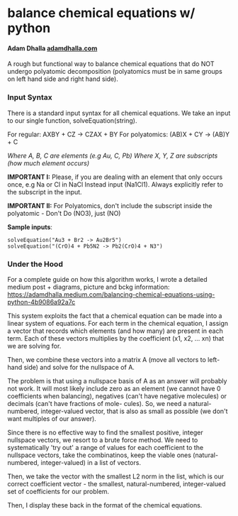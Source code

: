 # balance chemical equations w/ python
#### Adam Dhalla [adamdhalla.com](https://adamdhalla.com/)

A rough but functional way to balance chemical equations that do NOT undergo polyatomic decomposition
(polyatomics must be in same groups on left hand side and right hand side). 

### **Input Syntax**
There is a standard input syntax for all chemical equations. We take an input to our single function, solveEquation(string).

For regular: AXBY + CZ -> CZAX + BY 
For polyatomics: (AB)X + CY -> (AB)Y + C

*Where A, B, C are elements (e.g Au, C, Pb)*
*Where X, Y, Z are subscripts (how much element occurs)*

**IMPORTANT I:** Please, if you are dealing with an element that only occurs once, e.g Na or Cl in NaCl 
             Instead input (Na1Cl1). Always explicitly refer to the subscript in the input.

**IMPORTANT II:** For Polyatomics, don't include the subscript inside the polyatomic - Don't Do (NO3), just (NO)

**Sample inputs**: 
```
solveEquation("Au3 + Br2 -> Au2Br5") 
solveEquation("(CrO)4 + Pb5N2 -> Pb2(CrO)4 + N3")
```

### **Under the Hood**
For a complete guide on how this algorithm works, I wrote a detailed medium post + diagrams, picture and bckg information: 
https://adamdhalla.medium.com/balancing-chemical-equations-using-python-4b9086a92a7c

This system exploits the fact that a chemical equation can be made into a linear system of equations. For each term in the chemical 
equation, I assign a vector that records which elements (and how many) are present in each term. Each of these vectors multiplies
by the coefficient (x1, x2, ... xn) that we are solving for.

Then, we combine these vectors into a matrix A (move all vectors to left-hand side) and solve for the nullspace of A. 

The problem is that using a nullspace basis of A as an answer will probably not work. It will most likely include zero as an element 
(we cannot have 0 coefficients when balancing), negatives (can't have negative molecules) or decimals (can't have fractions of mole-
cules). So, we need a natural-numbered, integer-valued vector, that is also as small as possible (we don't want multiples of our answer).

Since there is no effective way to find the smallest positive, integer nullspace vectors, we resort to a brute force method. We need to 
systematically 'try out' a range of values for each coefficient to the nullspace vectors, take the combinatinos, keep the viable ones 
(natural-numbered, integer-valued) in a list of vectors. 

Then, we take the vector with the smallest L2 norm in the list, which is our correct coefficient vector - the smallest, natural-numbered, 
integer-valued set of coefficients for our problem. 

Then, I display these back in the format of the chemical equations.


